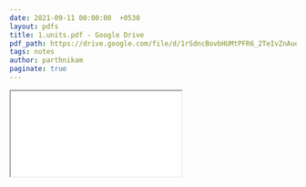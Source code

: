 ```yaml
---
date: 2021-09-11 00:00:00  +0530
layout: pdfs
title: 1.units.pdf - Google Drive
pdf_path: https://drive.google.com/file/d/1rSdncBovbHUMtPFR6_2TeIvZnAueZyoR/preview?usp=sharing
tags: notes
author: parthnikam
paginate: true
---
```


<iframe class="embed-pdf" src="{{ page.pdf_path }}#toolbar=0" seamless="seamless" scrolling="no" style="overflow:hidden"></iframe>
